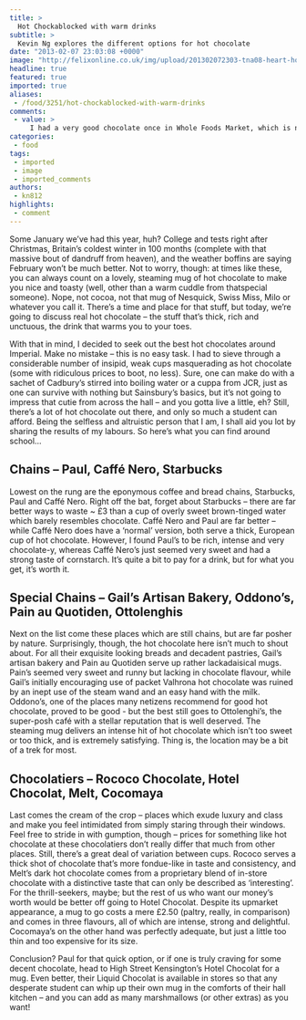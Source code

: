 ```yaml
---
title: >
  Hot Chockablocked with warm drinks
subtitle: >
  Kevin Ng explores the different options for hot chocolate
date: "2013-02-07 23:03:08 +0000"
image: "http://felixonline.co.uk/img/upload/201302072303-tna08-heart-hot-chocolate.jpg"
headline: true
featured: true
imported: true
aliases:
 - /food/3251/hot-chockablocked-with-warm-drinks
comments:
 - value: >
     I had a very good chocolate once in Whole Foods Market, which is not on this list
categories:
 - food
tags:
 - imported
 - image
 - imported_comments
authors:
 - kn812
highlights:
 - comment
---
```


Some January we’ve had this year, huh? College and tests right after Christmas, Britain’s coldest winter in 100 months (complete with that massive bout of dandruff from heaven), and the weather boffins are saying February won’t be much better. Not to worry, though: at times like these, you can always count on a lovely, steaming mug of hot chocolate to make you nice and toasty (well, other than a warm cuddle from thatspecial someone). Nope, not cocoa, not that mug of Nesquick, Swiss Miss, Milo or whatever you call it. There’s a time and place for that stuff, but today, we’re going to discuss real hot chocolate – the stuff that’s thick, rich and unctuous, the drink that warms you to your toes.

With that in mind, I decided to seek out the best hot chocolates around Imperial. Make no mistake – this is no easy task. I had to sieve through a considerable number of insipid, weak cups masquerading as hot chocolate (some with ridiculous prices to boot, no less). Sure, one can make do with a sachet of Cadbury’s stirred into boiling water or a cuppa from JCR, just as one can survive with nothing but Sainsbury’s basics, but it’s not going to impress that cutie from across the hall – and you gotta live a little, eh? Still, there’s a lot of hot chocolate out there, and only so much a student can afford. Being the selfless and altruistic person that I am, I shall aid you lot by sharing the results of my labours. So here’s what you can find around school...
## Chains – Paul, Caffé Nero, Starbucks
Lowest on the rung are the eponymous coffee and bread chains, Starbucks, Paul and Caffé Nero. Right off the bat, forget about Starbucks – there are far better ways to waste ~ £3 than a cup of overly sweet brown-tinged water which barely resembles chocolate. Caffé Nero and Paul are far better – while Caffé Nero does have a ‘normal’ version, both serve a thick, European cup of hot chocolate. However, I found Paul’s to be rich, intense and very chocolate-y, whereas Caffé Nero’s just seemed very sweet and had a strong taste of cornstarch. It’s quite a bit to pay for a drink, but for what you get, it’s worth it.
## Special Chains – Gail’s Artisan Bakery, Oddono’s, Pain au Quotiden, Ottolenghis
Next on the list come these places which are still chains, but are far posher by nature. Surprisingly, though, the hot chocolate here isn’t much to shout about. For all their exquisite looking breads and decadent pastries, Gail’s artisan bakery and Pain au Quotiden serve up rather lackadaisical mugs. Pain’s seemed very sweet and runny but lacking in chocolate flavour, while Gail’s initially encouraging use of packet Valhrona hot chocolate was ruined by an inept use of the steam wand and an easy hand with the milk. Oddono’s, one of the places many netizens recommend for good hot chocolate, proved to be good - but the best still goes to Ottolenghi’s, the super-posh café with a stellar reputation that is well deserved. The steaming mug delivers an intense hit of hot chocolate which isn’t too sweet or too thick, and is extremely satisfying. Thing is, the location may be a bit of a trek for most.
## Chocolatiers – Rococo Chocolate, Hotel Chocolat, Melt, Cocomaya
Last comes the cream of the crop – places which exude luxury and class and make you feel intimidated from simply staring through their windows. Feel free to stride in with gumption, though – prices for something like hot chocolate at these chocolatiers don’t really differ that much from other places. Still, there’s a great deal of variation between cups. Rococo serves a thick shot of chocolate that’s more fondue-like in taste and consistency, and Melt’s dark hot chocolate comes from a proprietary blend of in-store chocolate with a distinctive taste that can only be described as ‘interesting’. For the thrill-seekers, maybe; but the rest of us who want our money’s worth would be better off going to Hotel Chocolat. Despite its upmarket appearance, a mug to go costs a mere £2.50 (paltry, really, in comparison) and comes in three flavours, all of which are intense, strong and delightful. Cocomaya’s on the other hand was perfectly adequate, but just a little too thin and too expensive for its size.

Conclusion? Paul for that quick option, or if one is truly craving for some decent chocolate, head to High Street Kensington’s Hotel Chocolat for a mug. Even better, their Liquid Chocolat is available in stores so that any desperate student can whip up their own mug in the comforts of their hall kitchen – and you can add as many marshmallows (or other extras) as you want!
